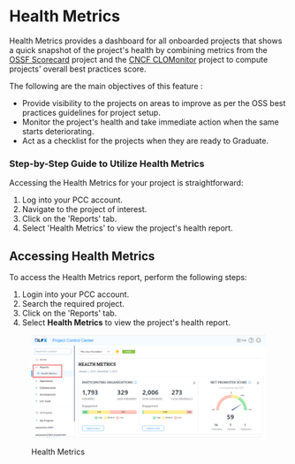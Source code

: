 # Health Metrics

Health Metrics provides a dashboard for all onboarded projects that shows a quick snapshot of the project's health by combining metrics from the [OSSF Scorecard](https://github.com/ossf/scorecard) project and the [CNCF CLOMonitor](https://github.com/cncf/clomonitor) project to compute projects' overall best practices score.

The following are the main objectives of this feature :

* Provide visibility to the projects on areas to improve as per the OSS best practices guidelines for project setup.
* Monitor the project's health and take immediate action when the same starts deteriorating.
* Act as a checklist for the projects when they are ready to Graduate.

### Step-by-Step Guide to Utilize Health Metrics

Accessing the Health Metrics for your project is straightforward:

1. Log into your PCC account.
2. Navigate to the project of interest.
3. Click on the 'Reports' tab.
4. Select 'Health Metrics' to view the project's health report.

## Accessing Health Metrics&#x20;

To access the Health Metrics report, perform the following steps:

1. Login into your PCC account.
2. Search the required project.&#x20;
3. Click on the 'Reports' tab.
4. Select **Health Metrics** to view the project's health report.

<figure><img src="../../../../.gitbook/assets/HM1.png" alt=""><figcaption><p>Health Metrics </p></figcaption></figure>

